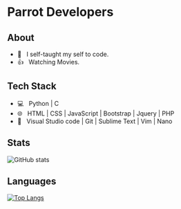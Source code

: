 # Parrot Developers

## About


- 💼 &nbsp; I self-taught my self to code.
- 👍 &nbsp; Watching Movies.

## Tech Stack

- 💻 &nbsp; Python | C
- 🌐 &nbsp; HTML | CSS | JavaScript | Bootstrap  | Jquery | PHP
- 🔧 &nbsp; Visual Studio code | Git | Sublime Text | Vim | Nano

## Stats

![GitHub stats](https://github-readme-stats.vercel.app/api?username=ParrotDevelopers&show_icons=true&theme=radical)

## Languages

[![Top Langs](https://github-readme-stats.vercel.app/api/top-langs/?username=ParrotDevelopers&theme=radical&langs_count=8)](https://github.com/anuraghazra/github-readme-stats)

